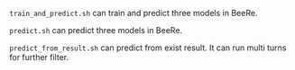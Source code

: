 `train_and_predict.sh` can train and predict three models in BeeRe.

`predict.sh` can predict three models in BeeRe.

`predict_from_result.sh` can predict from exist result. It can run multi turns for further filter.